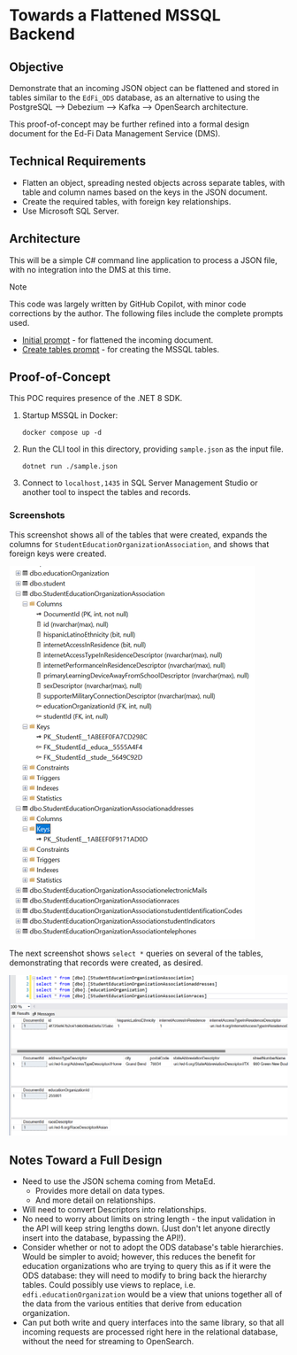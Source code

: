 # Towards a Flattened MSSQL Backend

## Objective

Demonstrate that an incoming JSON object can be flattened and stored in tables
similar to the `EdFi_ODS` database, as an alternative to using the PostgreSQL
--> Debezium --> Kafka --> OpenSearch architecture.

This proof-of-concept may be further refined into a formal design document for
the Ed-Fi Data Management Service (DMS).

## Technical Requirements

* Flatten an object, spreading nested objects across separate tables, with table
  and column names based on the keys in the JSON document.
* Create the required tables, with foreign key relationships.
* Use Microsoft SQL Server.

## Architecture

This will be a simple C# command line application to process a JSON file, with
no integration into the DMS at this time.

> [!NOTE]
> This code was largely written by GitHub Copilot, with minor code corrections
> by the author. The following files include the complete prompts used.
>
> * [Initial prompt](./initial%20prompt.md) - for flattened the incoming document.
> * [Create tables prompt](./create%20table%20prompt.md) - for creating the MSSQL tables.

## Proof-of-Concept

This POC requires presence of the .NET 8 SDK.

1. Startup MSSQL in Docker:

   ```shell
   docker compose up -d
   ```

2. Run the CLI tool in this directory, providing `sample.json` as the input file.

   ```shell
   dotnet run ./sample.json
   ```

3. Connect to `localhost,1435` in SQL Server Management Studio or another tool
   to inspect the tables and records.

### Screenshots

This screenshot shows all of the tables that were created, expands the columns
for `StudentEducationOrganizationAssociation`, and shows that foreign keys were
created.

![list of tables](./table-list.webp)

The next screenshot shows `select *` queries on several of the tables,
demonstrating that records were created, as desired.

![select * from some of the created table](./select-star.webp)

## Notes Toward a Full Design

* Need to use the JSON schema coming from MetaEd.
  * Provides more detail on data types.
  * And more detail on relationships.
* Will need to convert Descriptors into relationships.
* No need to worry about limits on string length - the input validation in the
  API will keep string lengths down. (Just don't let anyone directly insert into
  the database, bypassing the API!).
* Consider whether or not to adopt the ODS database's table hierarchies. Would
  be simpler to avoid; however, this reduces the benefit for education
  organizations who are trying to query this as if it were the ODS database:
  they will need to modify to bring back the hierarchy tables. Could possibly
  use views to replace, i.e. `edfi.educationOrganization` would be a view that
  unions together all of the data from the various entities that derive from
  education organization.
* Can put both write and query interfaces into the same library, so that all
  incoming requests are processed right here in the relational database, without
  the need for streaming to OpenSearch.
